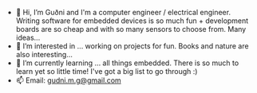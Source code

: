 - 👋 Hi, I’m Guðni and I'm a computer engineer / electrical engineer. Writing software for embedded devices is so much fun + development boards are so cheap and with so many sensors to choose from. Many ideas...
- 👀 I’m interested in ... working on projects for fun. Books and nature are also interesting...
- 🌱 I’m currently learning ... all things embedded. There is so much to learn yet so little time! I've got a big list to go through :) 
- 📫 Email: gudni.m.g@gmail.com

<!---
GunZi200/GunZi200 is a ✨ special ✨ repository because its `README.md` (this file) appears on your GitHub profile.
You can click the Preview link to take a look at your changes.
--->
